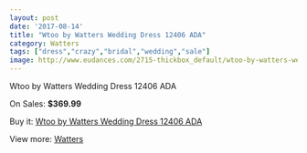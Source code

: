```yaml
---
layout: post
date: '2017-08-14'
title: "Wtoo by Watters Wedding Dress 12406 ADA"
category: Watters
tags: ["dress","crazy","bridal","wedding","sale"]
image: http://www.eudances.com/2715-thickbox_default/wtoo-by-watters-wedding-dress-12406-ada.jpg
---
```

Wtoo by Watters Wedding Dress 12406 ADA

On Sales: **$369.99**
<a href="https://www.eudances.com/en/watters/917-wtoo-by-watters-wedding-dress-12406-ada.html"><amp-img layout="responsive" width="600" height="600" src="//www.eudances.com/2715-thickbox_default/wtoo-by-watters-wedding-dress-12406-ada.jpg" alt="Wtoo by Watters Wedding Dress 12406 ADA 0" /></a>
<a href="https://www.eudances.com/en/watters/917-wtoo-by-watters-wedding-dress-12406-ada.html"><amp-img layout="responsive" width="600" height="600" src="//www.eudances.com/2716-thickbox_default/wtoo-by-watters-wedding-dress-12406-ada.jpg" alt="Wtoo by Watters Wedding Dress 12406 ADA 1" /></a>

Buy it: [Wtoo by Watters Wedding Dress 12406 ADA](https://www.eudances.com/en/watters/917-wtoo-by-watters-wedding-dress-12406-ada.html "Wtoo by Watters Wedding Dress 12406 ADA")

View more: [Watters](https://www.eudances.com/en/12-watters "Watters")